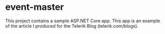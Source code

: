 # event-master
This project contains a sample ASP.NET Core app. This app is an example of the article I produced for the Telerik Blog (telerik.com/blogs).
